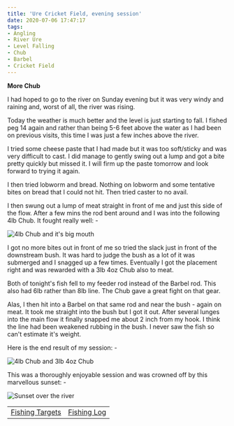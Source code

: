 ```yaml
---
title: 'Ure Cricket Field, evening session'
date: 2020-07-06 17:47:17
tags:
- Angling
- River Ure
- Level Falling
- Chub
- Barbel
- Cricket Field
---
```

**More Chub**

I had hoped to go to the river on Sunday evening but it was very windy and raining and, worst of all, the river was rising.

Today the weather is much better and the level is just starting to fall. I fished peg 14 again and rather than being 5-6 feet above the water as I had been on previous visits, this time I was just a few inches above the river.

I tried some cheese paste that I had made but it was too soft/sticky and was very difficult to cast. I did manage to gently swing out a lump and got a bite pretty quickly but missed it. I will firm up the paste tomorrow and look forward to trying it again. 

I then tried lobworm and bread. Nothing on lobworm and some tentative bites on bread that I could not hit. Then tried caster to no avail.

I then swung out a lump of meat straight in front of  me and just this side of the flow. After a few mins the rod bent around and I was into the following 4lb Chub. It fought really well: -

![4lb Chub and it's big mouth](/images/2020-07-06/cfed219ec4e14b7b9de7aac4c4bd50b9.jpg)

I got no more bites out in front of me so tried the slack just in front of the downstream bush. It was hard to judge the bush as a lot of it was submerged and I snagged up a few times. Eventually I got the placement right and was rewarded with a 3lb 4oz Chub also to meat.

Both of tonight's fish fell to my feeder rod instead of the Barbel rod. This also had 6lb rather than 8lb line. The Chub gave a great fight on that gear.

Alas, I then hit into a Barbel on that same rod and near the bush - again on meat. It took me straight into the bush but I got it out. After several lunges into the main flow it finally snapped me about 2 inch from my hook. I think the line had been weakened rubbing in the bush. I never saw the fish so can't estimate it's weight.

Here is the end result of my session: -

![4lb Chub and 3lb 4oz Chub](/images/2020-07-06/0df6d9a4407a438e90a91fe3333de44b.jpg)

This was a thoroughly enjoyable session and was crowned off by this marvellous sunset: -


![Sunset over the river](/images/2020-07-06/081b48f0707148fe93bce88b0486ddc4.jpg)

|||
|---------|------|
|<a href="/2020/07/20200726-Fishing-Targets/">Fishing Targets</a>|<a href="/2020/08/20200816-FishingLog/">Fishing Log</a>|
